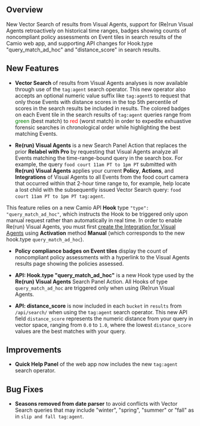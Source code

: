 ## Overview

New Vector Search of results from Visual Agents, support for (Re)run Visual Agents retroactively on historical time ranges, badges showing counts of noncompliant policy assessments on Event tiles in search results of the Camio web app, and supporting API changes for Hook.type "query_match_ad_hoc" and "distance_score" in search results.

## New Features

- **Vector Search** of results from Visual Agents analyses is now available through use of the `tag:agent` search operator. 
This new operator also accepts an optional numeric value suffix like `tag:agent5` to request that only those Events with 
distance scores in the top 5th percentile of scores in the search results be included in results. The colored badges on each
Event tile in the search results of `tag:agent` queries range from <span style="color: green;">green</span> (best match) to <span style="color: red;">red</span> (worst match) in order to expedite exhuastive forensic 
searches in chronological order while highlighting the best matching Events.

- **Re(run) Visual Agents** is a new Search Panel Action that replaces the prior **Relabel with Pro** by requesting that Visual Agents 
analyze all Events matching the time-range-bound query in the search box. For example, the query `food court 11am PT to 1pm PT` submitted
with **Re(run) Visual Agents** applies your current **Policy**, **Actions**, and **Integrations** of Visual Agents to all Events from the food court camera that occurred within that 2-hour time range to, for example, help locate a lost child with the subsequently issued Vector Search query: `food court 11am PT to 1pm PT tag:agent`. 

This feature relies on a new Camio API **Hook** type `"type": "query_match_ad_hoc"`, which instructs the
Hook to be triggered only upon manual request rather than automatically in real time. In order to enable Re(run) Visual Agents, you must first [create the Integration for Visual Agents](https://ai.camio.com/integrations/) using **Activation** method **Manual** (which corresponds to the new hook.type `query_match_ad_hoc`).

- **Policy compliance badges on Event tiles** display the count of noncompliant policy assessments with a hyperlink to the Visual Agents results page showing the policies assessed.

- **API: Hook.type "query_match_ad_hoc"** is a new Hook type used by the **Re(run) Visual Agents** Search Panel Action. All Hooks of type `query_match_ad_hoc` are triggered only when using (Re)run Visual Agents.

- **API: distance_score** is now included in each `bucket` in `results` from `/api/search/` when using the `tag:agent` search operator. This new API field `distance_score` represents the numeric distance from your
query in vector space, ranging from `0.0` to `1.0`, where the lowest `distance_score` values are the best matches with your query.

## Improvements

- **Quick Help Panel** of the web app now includes the new `tag:agent` search operator.

## Bug Fixes

- **Seasons removed from date parser** to avoid conflicts with Vector Search queries that may include "winter", "spring", "summer" or "fall" as in `slip and fall tag:agent`.

